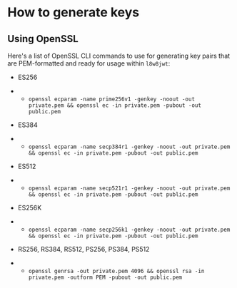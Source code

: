 # How to generate keys
## Using OpenSSL

Here's a list of OpenSSL CLI commands to use for generating key pairs that are PEM-formatted and ready for usage within `l8w8jwt`:

* ES256
* * `openssl ecparam -name prime256v1 -genkey -noout -out private.pem && openssl ec -in private.pem -pubout -out public.pem`

* ES384
* * `openssl ecparam -name secp384r1 -genkey -noout -out private.pem && openssl ec -in private.pem -pubout -out public.pem`

* ES512
* * `openssl ecparam -name secp521r1 -genkey -noout -out private.pem && openssl ec -in private.pem -pubout -out public.pem`

* ES256K
* * `openssl ecparam -name secp256k1 -genkey -noout -out private.pem && openssl ec -in private.pem -pubout -out public.pem`

* RS256, RS384, RS512, PS256, PS384, PS512
* * `openssl genrsa -out private.pem 4096 && openssl rsa -in private.pem -outform PEM -pubout -out public.pem`
